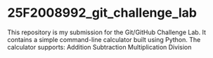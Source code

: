 # 25F2008992_git_challenge_lab
This repository is my submission for the Git/GitHub Challenge Lab.  It contains a simple command-line calculator built using Python. The calculator supports: Addition Subtraction Multiplication  Division
